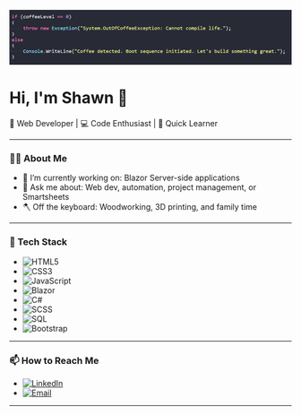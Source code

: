 ![Background Image](./Code.png)

# Hi, I'm Shawn 👋

🚀 Web Developer | 💻 Code Enthusiast | 🧠 Quick Learner

---

### 👨‍💻 About Me

- 🔭 I’m currently working on: Blazor Server-side applications  
- 💬 Ask me about: Web dev, automation, project management, or Smartsheets
- 🪓 Off the keyboard: Woodworking, 3D printing, and family time

---

### 🔧 Tech Stack

- ![HTML5](https://img.shields.io/badge/HTML5-E34F26?style=flat&logo=html5&logoColor=white)
- ![CSS3](https://img.shields.io/badge/CSS3-1572B6?style=flat&logo=css3&logoColor=white)
- ![JavaScript](https://img.shields.io/badge/JavaScript-F7DF1E?style=flat&logo=javascript&logoColor=black)
- ![Blazor](https://img.shields.io/badge/Blazor-512BD4?style=flat&logo=blazor&logoColor=white)
- ![C#](https://img.shields.io/badge/CSharp-239120?style=flat&logo=csharp&logoColor=white)
- ![SCSS](https://img.shields.io/badge/SCSS-CC6699?style=flat&logo=sass&logoColor=white)
- ![SQL](https://img.shields.io/badge/SQL-4479A1?style=flat&logo=postgresql&logoColor=white)
- ![Bootstrap](https://img.shields.io/badge/Bootstrap-7952B3?style=flat&logo=bootstrap&logoColor=white)

---

### 📫 How to Reach Me
- [![LinkedIn](https://img.shields.io/badge/LinkedIn-blue?style=flat&logo=linkedin&logoColor=white)](https://linkedin.com/in/shawn-rodriguez-32009b298)
- [![Email](https://img.shields.io/badge/Email-D14836?style=flat&logo=gmail&logoColor=white)](mailto:Umbro.m.2002@Gmail.com)

---
